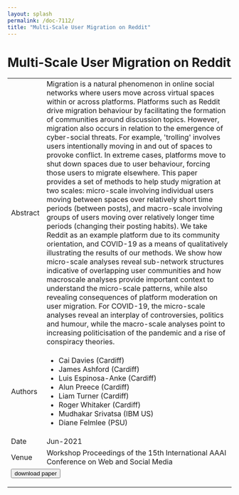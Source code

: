 ```yaml
---
layout: splash
permalink: /doc-7112/
title: "Multi-Scale User Migration on Reddit"
---
```


# Multi-Scale User Migration on Reddit

<table>
    <tbody>
    <tr>
        <td>Abstract</td>
        <td>Migration is a natural phenomenon in online social networks where users move across virtual spaces within or across platforms. Platforms such as Reddit drive migration behaviour by facilitating the formation of communities around discussion topics. However, migration also occurs in relation to the emergence of cyber-social threats. For example, 'trolling' involves users intentionally moving in and out of spaces to provoke conflict. In extreme cases, platforms move to shut down spaces due to user behaviour, forcing those users to migrate elsewhere. This paper provides a set of methods to help study migration at two scales: micro-scale involving individual users moving between spaces over relatively short time periods (between posts), and macro-scale involving groups of users moving over relatively longer time periods (changing their posting habits). We take Reddit as an example platform due to its community orientation, and COVID-19 as a means of qualitatively illustrating the results of our methods. We show how micro-scale analyses reveal sub-network structures indicative of overlapping user communities and how macroscale analyses provide important context to understand the micro-scale patterns, while also revealing consequences of platform moderation on user migration. For COVID-19, the micro-scale analyses reveal an interplay of controversies, politics and humour, while the macro-scale analyses point to increasing politicisation of the pandemic and a rise of conspiracy theories.</td>
    </tr>
    <tr>
        <td>Authors</td>
        <td>
            <ul>
                <li>Cai Davies (Cardiff)</li>
                <li>James Ashford (Cardiff)</li>
                <li>Luis Espinosa-Anke (Cardiff)</li>
                <li>Alun Preece (Cardiff)</li>
                <li>Liam Turner (Cardiff)</li>
                <li>Roger Whitaker (Cardiff)</li>
                <li>Mudhakar Srivatsa (IBM US)</li>
                <li>Diane Felmlee (PSU)</li>
            </ul>
        </td>
    </tr>
    <tr>
        <td>Date</td>
        <td>Jun-2021</td>
    </tr>
    <tr>
        <td>Venue</td>
        <td>Workshop Proceedings of the 15th International AAAI Conference on Web and Social Media</td>
    </tr>
    <tr>
        <td colspan="2">
            <form method="get" action="http://workshop-proceedings.icwsm.org/abstract?id=2021_13">
                <button type="submit">download paper</button>
            </form>
        </td>
    </tr>
    </tbody>
</table>
